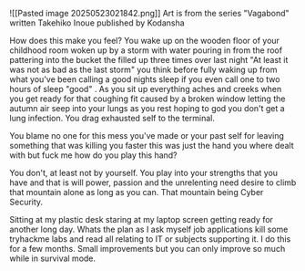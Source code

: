 ![[Pasted image 20250523021842.png]]
Art is from the series "Vagabond" written Takehiko Inoue published by Kodansha

How does this make you feel? You wake up on the wooden floor of your childhood room woken up by a storm with water pouring in from the roof pattering into the bucket the filled up three times over last night "At least it was not as bad as the last storm" you think before fully waking up from what you've been calling a good nights sleep if you even call one to two hours of sleep "good" . As you sit up everything aches and creeks when you get ready for that coughing fit caused by a broken window letting the autumn air seep into your lungs as you rest hoping to god you don't get a lung infection. You drag exhausted self to the terminal. 

You blame no one for this mess you've made or your past self for leaving something that was killing you faster this was just the hand you where dealt with but fuck me how do you play this hand? 

You don't, at least not by yourself. You play into your strengths that you have and that is will power, passion and the unrelenting need desire to climb that mountain alone as long as you can. That mountain being Cyber Security.

Sitting at my plastic desk staring at my laptop screen getting ready for another long day. Whats the plan as I ask myself job applications kill some tryhackme labs and read all relating to IT or subjects supporting it. I do this for a few months. Small improvements but you can only improve so much while in survival mode.  















